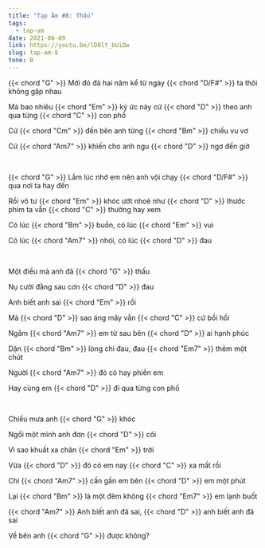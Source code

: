 ```yaml
---
title: "Tạp Âm #8: Thấu"
tags:
  - tap-am
date: 2021-06-09
link: https://youtu.be/lD8lt_bUiOw
slug: tap-am-8
tone: B
---
```

{{< chord "G" >}} Mới đó đã hai năm kể từ ngày {{< chord "D/F#" >}} ta thôi không gặp nhau

Mà bao nhiêu {{< chord "Em" >}} ký ức này cứ {{< chord "D" >}} theo anh qua từng {{< chord "C" >}} con phố

Cứ {{< chord "Cm" >}} đến bên anh từng {{< chord "Bm" >}} chiều vu vơ

Cứ {{< chord "Am7" >}} khiến cho anh ngu {{< chord "D" >}} ngơ đến giờ

<br>

{{< chord "G" >}} Lắm lúc nhớ em nên anh vội chạy {{< chord "D/F#" >}} qua nơi ta hay đến

Rồi vô tư {{< chord "Em" >}} khóc ướt nhoè như {{< chord "D" >}} thước phim ta vẫn {{< chord "C" >}} thường hay xem

Có lúc {{< chord "Bm" >}} buồn, có lúc {{< chord "Em" >}} vui

Có lúc {{< chord "Am7" >}} nhói, có lúc {{< chord "D" >}} đau

<br>

Một điều mà anh đã {{< chord "G" >}} thấu

Nụ cười đằng sau cơn {{< chord "D" >}} đau

Anh biết anh sai {{< chord "Em" >}} rồi

Mà {{< chord "D" >}} sao áng mây vẫn {{< chord "C" >}} cứ bồi hồi

Ngắm {{< chord "Am7" >}} em từ sau bên {{< chord "D" >}} ai hạnh phúc

Dặn {{< chord "Bm" >}} lòng chỉ đau, đau {{< chord "Em7" >}} thêm một chút

Người {{< chord "Am7" >}} đó có hay phiền em

Hay cùng em {{< chord "D" >}} đi qua từng con phố

<br>

Chiều mưa anh {{< chord "G" >}} khóc

Ngồi một mình anh đơn {{< chord "D" >}} côi

Vì sao khuất xa chân {{< chord "Em" >}} trời

Vừa {{< chord "D" >}} đó có em nay {{< chord "C" >}} xa mất rồi

Chỉ {{< chord "Am7" >}} cần gần em bên {{< chord "D" >}} em một phút

Lại {{< chord "Bm" >}} là một đêm không {{< chord "Em7" >}} em lạnh buốt

{{< chord "Am7" >}} Anh biết anh đã sai, {{< chord "D" >}} anh biết anh đã sai

Về bên anh {{< chord "G" >}} được không?
